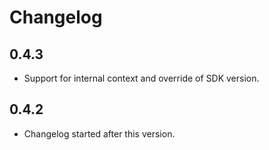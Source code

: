 # Changelog

## 0.4.3

- Support for internal context and override of SDK version.

## 0.4.2

- Changelog started after this version.